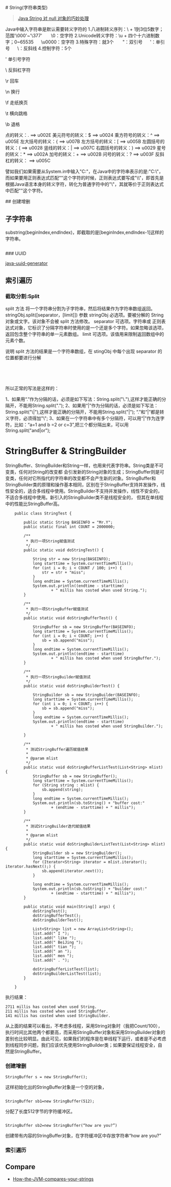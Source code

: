 ﻿



# String(字符串类型)

> [Java String 对 null 对象的巧妙处理](http://blog.xiaohansong.com/2016/03/13/null-in-java-string/?hmsr=toutiao.io&utm_medium=toutiao.io&utm_source=toutiao.io)




Java中输入字符串是默认需要转义字符的
1.八进制转义序列：\ + 1到3位5数字；范围'\000'~'\377'
      \0：空字符
2.Unicode转义字符：\u + 四个十六进制数字；0~65535
     \u0000：空字符
3.特殊字符：就3个
      \"：双引号
     \'：单引号
     \\：反斜线
4.控制字符：5个


\' 单引号字符


\\ 反斜杠字符


\r 回车


\n 换行


\f 走纸换页


\t 横向跳格


\b 退格


点的转义：. ==> u002E
美元符号的转义：$ ==> u0024
乘方符号的转义：^ ==> u005E
左大括号的转义：{ ==> u007B
左方括号的转义：[ ==> u005B
左圆括号的转义：( ==> u0028
竖线的转义：| ==> u007C
右圆括号的转义：) ==> u0029
星号的转义：* ==> u002A
加号的转义：+ ==> u002B
问号的转义：? ==> u003F
反斜杠的转义： ==> u005C 


譬如我们如果需要从System.in中输入"C:\"，在Java中的字符串表示的是:"C:\\"，而如果要用正则表达式匹配"\"这个字符的时候，正则表达式要写成"\\\\"，即首先是根据Java语言本身的转义字符，转化为普通字符中的"\\"，其就等价于正则表达式中匹配"\"这个字符。



## 创建增删


## 子字符串
substring(beginIndex,endIndex)，即截取的是[beginIndex,endIndex-1]这样的字符串。


```System.out.println("abcd".substring(0,1));

```

### UUID

[java-uuid-generator](https://github.com/cowtowncoder/java-uuid-generator)


## 索引遍历
### 截取分割:Split
split 方法
将一个字符串分割为子字符串，然后将结果作为字符串数组返回。
stringObj.split([separator，[limit]])
参数
stringObj
必选项。要被分解的 String 对象或文字。该对象不会被 split 方法修改。
separator
可选项。字符串或 正则表达式对象，它标识了分隔字符串时使用的是一个还是多个字符。如果忽略该选项，返回包含整个字符串的单一元素数组。
limit
可选项。该值用来限制返回数组中的元素个数。


说明
split 方法的结果是一个字符串数组，在 stingObj 中每个出现 separator 的位置都要进行分解


 


 


所以正常的写法是这样的：


1、如果用“.”作为分隔的话，必须是如下写法：String.split("\\."),这样才能正确的分隔开，不能用String.split(".");
2、如果用“|”作为分隔的话，必须是如下写法：String.split("\\|"),这样才能正确的分隔开，不能用String.split("|");
“.”和“|”都是转义字符，必须得加"\\";
3、如果在一个字符串中有多个分隔符，可以用“|”作为连字符，比如：“a=1 and b =2 or c=3”,把三个都分隔出来，可以用String.split("and|or");






# StringBuffer & StringBuilder
StringBuffer、StringBuilder和String一样，也用来代表字符串。String类是不可变类，任何对String的改变都 会引发新的String对象的生成；StringBuffer则是可变类，任何对它所指代的字符串的改变都不会产生新的对象。StringBuffer和StringBuilder类的原理和操作基本相同，区别在于StringBuffer支持并发操作，线性安全的，适合多线程中使用。StringBuilder不支持并发操作，线性不安全的，不适合多线程中使用。新引入的StringBuilder类不是线程安全的， 但其在单线程中的性能比StringBuffer高。
```
    public class StringTest {  
      
        public static String BASEINFO = "Mr.Y";  
        public static final int COUNT = 2000000;  
      
        /** 
         * 执行一项String赋值测试 
         */  
        public static void doStringTest() {  
      
            String str = new String(BASEINFO);  
            long starttime = System.currentTimeMillis();  
            for (int i = 0; i < COUNT / 100; i++) {  
                str = str + "miss";  
            }  
            long endtime = System.currentTimeMillis();  
            System.out.println((endtime - starttime)  
                    + " millis has costed when used String.");  
        }  
      
        /** 
         * 执行一项StringBuffer赋值测试 
         */  
        public static void doStringBufferTest() {  
      
            StringBuffer sb = new StringBuffer(BASEINFO);  
            long starttime = System.currentTimeMillis();  
            for (int i = 0; i < COUNT; i++) {  
                sb = sb.append("miss");  
            }  
            long endtime = System.currentTimeMillis();  
            System.out.println((endtime - starttime)  
                    + " millis has costed when used StringBuffer.");  
        }  
      
        /** 
         * 执行一项StringBuilder赋值测试 
         */  
        public static void doStringBuilderTest() {  
      
            StringBuilder sb = new StringBuilder(BASEINFO);  
            long starttime = System.currentTimeMillis();  
            for (int i = 0; i < COUNT; i++) {  
                sb = sb.append("miss");  
            }  
            long endtime = System.currentTimeMillis();  
            System.out.println((endtime - starttime)  
                    + " millis has costed when used StringBuilder.");  
        }  
      
        /** 
         * 测试StringBuffer遍历赋值结果 
         *  
         * @param mlist 
         */  
        public static void doStringBufferListTest(List<String> mlist) {  
            StringBuffer sb = new StringBuffer();  
            long starttime = System.currentTimeMillis();  
            for (String string : mlist) {  
                sb.append(string);  
            }  
            long endtime = System.currentTimeMillis();  
            System.out.println(sb.toString() + "buffer cost:"  
                    + (endtime - starttime) + " millis");  
        }  
      
        /** 
         * 测试StringBuilder迭代赋值结果 
         *  
         * @param mlist 
         */  
        public static void doStringBuilderListTest(List<String> mlist) {  
            StringBuilder sb = new StringBuilder();  
            long starttime = System.currentTimeMillis();  
            for (Iterator<String> iterator = mlist.iterator(); iterator.hasNext();) {  
                sb.append(iterator.next());  
            }  
      
            long endtime = System.currentTimeMillis();  
            System.out.println(sb.toString() + "builder cost:"  
                    + (endtime - starttime) + " millis");  
        }  
      
        public static void main(String[] args) {  
            doStringTest();  
            doStringBufferTest();  
            doStringBuilderTest();  
      
            List<String> list = new ArrayList<String>();  
            list.add(" I ");  
            list.add(" like ");  
            list.add(" BeiJing ");  
            list.add(" tian ");  
            list.add(" an ");  
            list.add(" men ");  
            list.add(" . ");  
      
            doStringBufferListTest(list);  
            doStringBuilderListTest(list);  
        }  
      
    }  
```
执行结果：
```
2711 millis has costed when used String.
211 millis has costed when used StringBuffer.
141 millis has costed when used StringBuilder.
```
从上面的结果可以看出，不考虑多线程，采用String对象时（我把Count/100），执行时间比其他两个都要高，而采用StringBuffer对象和采用StringBuilder对象的差别也比较明显。由此可见，如果我们的程序是在单线程下运行，或者是不必考虑到线程同步问题，我们应该优先使用StringBuilder类；如果要保证线程安全，自然是StringBuffer。
### 创建增删
```
StringBuffer s = new StringBuffer();

```

这样初始化出的StringBuffer对象是一个空的对象，

```

StringBuffer sb1=new StringBuffer(512);
```
分配了长度512字节的字符缓冲区。 

```

StringBuffer sb2=new StringBuffer(“how are you?”)

```
创建带有内容的StringBuffer对象，在字符缓冲区中存放字符串“how are you?”






### 索引遍历


## Compare

- [How-the-JVM-compares-your-strings](http://jcdav.is/2016/09/01/How-the-JVM-compares-your-strings/)